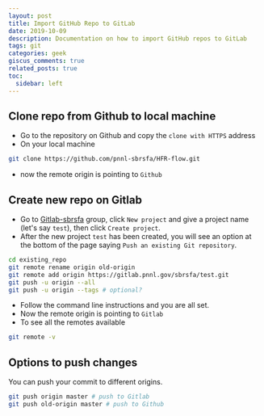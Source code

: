 ```yaml
---
layout: post
title: Import GitHub Repo to GitLab
date: 2019-10-09 
description: Documentation on how to import GitHub repos to GitLab
tags: git
categories: geek
giscus_comments: true
related_posts: true
toc:
  sidebar: left
---
```


## Clone repo from Github to local machine

- Go to the repository on Github and copy the `clone with HTTPS` address
- On your local machine

```bash
git clone https://github.com/pnnl-sbrsfa/HFR-flow.git
```

- now the remote origin is pointing to `Github`

## Create new repo on Gitlab

- Go to [Gitlab-sbrsfa](gitlab.pnnl.gov/sbrsfa) group, click `New project` and give a project name (let's say `test`), then click `Create project`.
- After the new project `test` has been created, you will see an option at the bottom of the page saying `Push an existing Git repository`. 

```bash
cd existing_repo
git remote rename origin old-origin
git remote add origin https://gitlab.pnnl.gov/sbrsfa/test.git
git push -u origin --all
git push -u origin --tags # optional?
```

- Follow the command line instructions and you are all set.
- Now the remote origin is pointing to `Gitlab`
- To see all the remotes available

```bash
git remote -v
```

## Options to push changes

You can push your commit to different origins.

```bash
git push origin master # push to Gitlab
git push old-origin master # push to Github
```



